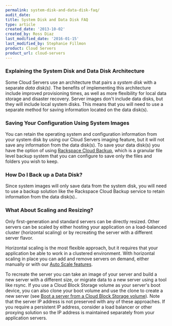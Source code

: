 ```yaml
---
permalink: system-disk-and-data-disk-faq/
audit_date:
title: System Disk and Data Disk FAQ
type: article
created_date: '2013-10-02'
created_by: Ross Diaz
last_modified_date: '2016-01-15'
last_modified_by: Stephanie Fillmon
product: Cloud Servers
product_url: cloud-servers
---
```


### Explaining the System Disk and Data Disk Architecture

Some Cloud Servers use an architecture that pairs a *system disk* with a
separate *data disk(s)*. The benefits of implementing this architecture
include improved provisioning times, as well as more flexibility for
local data storage and disaster recovery.  Server images don't include
data disks, but they will include local system disks<span>. This means
that you will need to use a separate method for saving information
located on the data disk(s).</span>

### Saving Your Configuration Using System Images

You can retain the operating system and configuration information from
your system disk by using our Cloud Servers imaging feature, but it will
not save any information from the data disk(s). To save your data
disk(s) you have the option of using [Rackspace Cloud
Backup](/how-to/cloud-backup), which is a
granular file level backup system that you can configure to save only
the files and folders you wish to keep.

### How Do I Back up a Data Disk?

Since system images will only save data from the system disk, you will
need to use a backup solution like the Rackspace Cloud Backup service to
retain information from the data disk(s)..

### What About Scaling and Resizing?

Only first-generation and standard servers can be directly
resized. Other servers can be scaled by either hosting your application
on a load-balanced cluster (horizontal scaling) or by recreating the
server with a different server flavor.

Horizontal scaling is the most flexible approach, but it requires that
your application be able to work in a clustered environment.  With
horizontal scaling in place you can add and remove servers on demand,
either manually or with our [Auto Scale
features](/how-to/rackspace-auto-scale).

To recreate the server you can take an image of your server and build a
new server with a different size, or migrate data to a new server using
a tool like rsync.  If you use a Cloud Block Storage volume as your
server's boot device, you can also clone your boot volume and use the
clone to create a new server (see [Boot a server from a Cloud Block
Storage
volume](/how-to/boot-a-server-from-a-cloud-block-storage-volume)).
Note that the server IP address is not preserved with any of these
approaches.  If you require a persistent IP address, consider a load
balancer or other proxying solution so the IP address is maintained
separately from your application servers.
